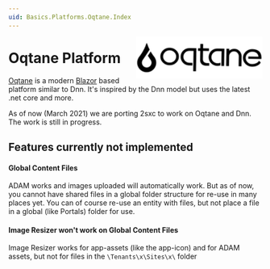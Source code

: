 ```yaml
---
uid: Basics.Platforms.Oqtane.Index
---
```


<img src="./assets/oqtane-logo.png" width="250px" align="right">

# Oqtane Platform

[Oqtane](https://oqtane.org/) is a modern [Blazor](https://dotnet.microsoft.com/apps/aspnet/web-apps/blazor) based platform similar to Dnn. It's inspired by the Dnn model but uses the latest .net core and more. 

As of now (March 2021) we are porting 2sxc to work on Oqtane and Dnn. The work is still in progress. 





## Features currently not implemented


#### Global Content Files

ADAM works and images uploaded will automatically work. But as of now, you cannot have shared files in a global folder structure for re-use in many places yet. You can of course re-use an entity with files, but not place a file in a global (like Portals) folder for use. 


#### Image Resizer won't work on Global Content Files

Image Resizer works for app-assets (like the app-icon) and for ADAM assets, but not for files in the `\Tenants\x\Sites\x\` folder